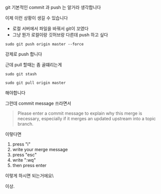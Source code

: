 git 기본적인 commit 과 push 는 알거라 생각합니다



이제 이런 상황이 생길 수 있습니다

* 로컬 서버에서 파일을 바꿔서 git이 꼬였다
* 그냥 뭔가 로컬이랑 깃허브랑 다른데 push 하고 싶다



```
sudo git push origin master --force 
```

강제로 push 합니다



근데 pull 할때는 좀 골떄리는게

```
sudo git stash

sudo git pull origin master
```

해야합니다



그런데 commit  message 쓰라면서



> Please enter a commit message to explain why this merge is necessary,
> especially if it merges an updated upstream into a topic branch.

이렇다면



1. press "i"
2. write your merge message
3. press "esc"
4. write ":wq"
5. then press enter



이렇게 하시면 되는거에요\





이상.

